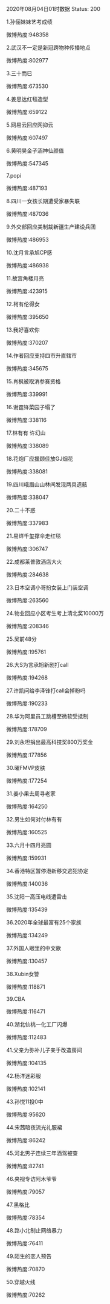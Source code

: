 2020年08月04日01时数据
Status: 200

1.孙俪妹妹艺考成绩

微博热度:948358

2.武汉不一定是新冠跨物种传播地点

微博热度:802977

3.三十而已

微博热度:673530

4.姜思达红毯造型

微博热度:659122

5.网易云回应网抑云

微博热度:607497

6.黄明昊金子涵神仙颜值

微博热度:547345

7.popi

微博热度:487193

8.四川一女孩长期遭受家暴失联

微博热度:487036

9.外交部回应美制裁新疆生产建设兵团

微博热度:486953

10.沈月言承旭CP感

微博热度:486938

11.故宫角楼月亮

微博热度:423915

12.柯有伦得女

微博热度:395650

13.我好喜欢你

微博热度:370207

14.作者回应支持四市升直辖市

微博热度:345675

15.肖枫被取消参赛资格

微博热度:339991

16.谢霆锋菜园子塌了

微博热度:338116

17.林有有 许幻山

微博热度:338089

18.花炮厂应援顾佳放GJ烟花

微博热度:338081

19.四川峨眉山山林间发现两具遗骸

微博热度:338047

20.二十不惑

微博热度:337983

21.易烊千玺撑伞走红毯

微博热度:306747

22.成都莱普敦酒店大火

微博热度:284638

23.日本空调小哥扮女装上门装空调

微博热度:263560

24.物业回应小区考生考上清北奖10000万

微博热度:208346

25.吴前48分

微博热度:195761

26.大S为言承旭新剧打call

微博热度:194268

27.许凯问给李泽锋打call会掉粉吗

微博热度:190233

28.华为阿里员工跳槽至微软受抵制

微博热度:178709

29.刘永坦捐出最高科技奖800万奖金

微博热度:177856

30.曜FMVP皮肤

微博热度:177254

31.姜小果去周寻老家

微博热度:164250

32.男生如何对付林有有

微博热度:160525

33.六月十四月亮圆

微博热度:159931

34.香港特区暂停港新移交逃犯协定

微博热度:140036

35.沈阳一高压电线遭雷击

微博热度:135439

36.2020年全球最富有25个家族

微博热度:134249

37.外国人眼里的中文歌

微博热度:130457

38.Xubin女警

微博热度:118871

39.CBA

微博热度:116471

40.湖北仙桃一化工厂闪爆

微博热度:112483

41.父亲为弥补儿子亲手改造房间

微博热度:104135

42.杨洋迷彩服

微博热度:102141

43.孙悦11投0中

微博热度:95620

44.宋茜暗夜流光礼服裙

微博热度:86242

45.河北男子连续三年酒驾被查

微博热度:82741

46.央视专访阿木爷爷

微博热度:79057

47.黑格比

微博热度:78354

48.路小北制止网络暴力

微博热度:76411

49.陌生的恋人预告

微博热度:70870

50.穿越火线

微博热度:70262

